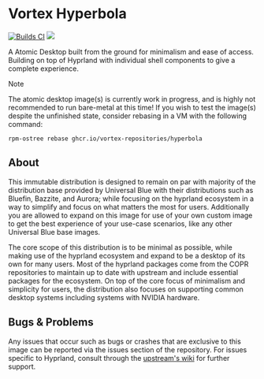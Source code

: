 # Vortex Hyperbola
[![Builds CI](https://github.com/vortex-repositories/hyperbola/actions/workflows/build.yml/badge.svg?branch=main)](https://github.com/vortex-repositories/hyperbola/actions/workflows/build.yml)
![](https://byob.yarr.is/vortex-repositories/hyperbola/build-timestamp)

A Atomic Desktop built from the ground for minimalism and ease of access. Building on top of Hyprland with individual shell components to give a complete experience.

> [!NOTE]
> The atomic desktop image(s) is currently work in progress, and is highly not recommended to run bare-metal at this time!
> If you wish to test the image(s) despite the unfinished state, consider rebasing in a VM with the following command:
> ```
> rpm-ostree rebase ghcr.io/vortex-repositories/hyperbola
> ```

## About
This immutable distribution is designed to remain on par with majority of the distribution base provided by Universal Blue with their distributions such as Bluefin, Bazzite, and Aurora;
while focusing on the hyprland ecosystem in a way to simplify and focus on what matters the most for users.
Additionally you are allowed to expand on this image for use of your own custom image to get the best experience of your use-case scenarios, like any other Universal Blue base images.

The core scope of this distribution is to be minimal as possible, while making use of the hyprland ecosystem and expand to be a desktop of its own for many users.
Most of the hyprland packages come from the COPR repositories to maintain up to date with upstream and include essential packages for the ecosystem.
On top of the core focus of minimalism and simplicity for users, the distribution also focuses on supporting common desktop systems including systems with NVIDIA hardware.

## Bugs & Problems
Any issues that occur such as bugs or crashes that are exclusive to this image can be reported via the issues section of the repository.
For issues specific to Hyprland, consult through the [upstream's wiki](https://wiki.hyprland.org/) for further support.
